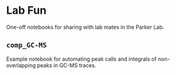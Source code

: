 # Lab Fun

One-off notebooks for sharing with lab mates in the Parker Lab. 

## `comp_GC-MS`
Example notebook for automating peak calls and integrals of non-overlapping peaks in GC-MS traces. 